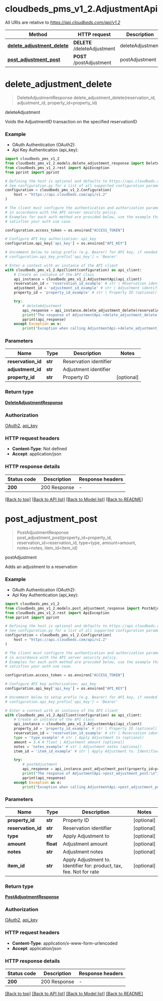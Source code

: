 # cloudbeds_pms_v1_2.AdjustmentApi

All URIs are relative to *https://api.cloudbeds.com/api/v1.2*

Method | HTTP request | Description
------------- | ------------- | -------------
[**delete_adjustment_delete**](AdjustmentApi.md#delete_adjustment_delete) | **DELETE** /deleteAdjustment | deleteAdjustment
[**post_adjustment_post**](AdjustmentApi.md#post_adjustment_post) | **POST** /postAdjustment | postAdjustment


# **delete_adjustment_delete**
> DeleteAdjustmentResponse delete_adjustment_delete(reservation_id, adjustment_id, property_id=property_id)

deleteAdjustment

Voids the AdjustmentID transaction on the specified reservationID

### Example

* OAuth Authentication (OAuth2):
* Api Key Authentication (api_key):

```python
import cloudbeds_pms_v1_2
from cloudbeds_pms_v1_2.models.delete_adjustment_response import DeleteAdjustmentResponse
from cloudbeds_pms_v1_2.rest import ApiException
from pprint import pprint

# Defining the host is optional and defaults to https://api.cloudbeds.com/api/v1.2
# See configuration.py for a list of all supported configuration parameters.
configuration = cloudbeds_pms_v1_2.Configuration(
    host = "https://api.cloudbeds.com/api/v1.2"
)

# The client must configure the authentication and authorization parameters
# in accordance with the API server security policy.
# Examples for each auth method are provided below, use the example that
# satisfies your auth use case.

configuration.access_token = os.environ["ACCESS_TOKEN"]

# Configure API key authorization: api_key
configuration.api_key['api_key'] = os.environ["API_KEY"]

# Uncomment below to setup prefix (e.g. Bearer) for API key, if needed
# configuration.api_key_prefix['api_key'] = 'Bearer'

# Enter a context with an instance of the API client
with cloudbeds_pms_v1_2.ApiClient(configuration) as api_client:
    # Create an instance of the API class
    api_instance = cloudbeds_pms_v1_2.AdjustmentApi(api_client)
    reservation_id = 'reservation_id_example' # str | Reservation identifier
    adjustment_id = 'adjustment_id_example' # str | Adjustment identifier
    property_id = 'property_id_example' # str | Property ID (optional)

    try:
        # deleteAdjustment
        api_response = api_instance.delete_adjustment_delete(reservation_id, adjustment_id, property_id=property_id)
        print("The response of AdjustmentApi->delete_adjustment_delete:\n")
        pprint(api_response)
    except Exception as e:
        print("Exception when calling AdjustmentApi->delete_adjustment_delete: %s\n" % e)
```



### Parameters


Name | Type | Description  | Notes
------------- | ------------- | ------------- | -------------
 **reservation_id** | **str**| Reservation identifier | 
 **adjustment_id** | **str**| Adjustment identifier | 
 **property_id** | **str**| Property ID | [optional] 

### Return type

[**DeleteAdjustmentResponse**](DeleteAdjustmentResponse.md)

### Authorization

[OAuth2](../README.md#OAuth2), [api_key](../README.md#api_key)

### HTTP request headers

 - **Content-Type**: Not defined
 - **Accept**: application/json

### HTTP response details

| Status code | Description | Response headers |
|-------------|-------------|------------------|
**200** | 200 Response |  -  |

[[Back to top]](#) [[Back to API list]](../README.md#documentation-for-api-endpoints) [[Back to Model list]](../README.md#documentation-for-models) [[Back to README]](../README.md)

# **post_adjustment_post**
> PostAdjustmentResponse post_adjustment_post(property_id=property_id, reservation_id=reservation_id, type=type, amount=amount, notes=notes, item_id=item_id)

postAdjustment

Adds an adjustment to a reservation

### Example

* OAuth Authentication (OAuth2):
* Api Key Authentication (api_key):

```python
import cloudbeds_pms_v1_2
from cloudbeds_pms_v1_2.models.post_adjustment_response import PostAdjustmentResponse
from cloudbeds_pms_v1_2.rest import ApiException
from pprint import pprint

# Defining the host is optional and defaults to https://api.cloudbeds.com/api/v1.2
# See configuration.py for a list of all supported configuration parameters.
configuration = cloudbeds_pms_v1_2.Configuration(
    host = "https://api.cloudbeds.com/api/v1.2"
)

# The client must configure the authentication and authorization parameters
# in accordance with the API server security policy.
# Examples for each auth method are provided below, use the example that
# satisfies your auth use case.

configuration.access_token = os.environ["ACCESS_TOKEN"]

# Configure API key authorization: api_key
configuration.api_key['api_key'] = os.environ["API_KEY"]

# Uncomment below to setup prefix (e.g. Bearer) for API key, if needed
# configuration.api_key_prefix['api_key'] = 'Bearer'

# Enter a context with an instance of the API client
with cloudbeds_pms_v1_2.ApiClient(configuration) as api_client:
    # Create an instance of the API class
    api_instance = cloudbeds_pms_v1_2.AdjustmentApi(api_client)
    property_id = 'property_id_example' # str | Property ID (optional)
    reservation_id = 'reservation_id_example' # str | Reservation identifier (optional)
    type = 'type_example' # str | Apply Adjustment to (optional)
    amount = 3.4 # float | Adjustment amount (optional)
    notes = 'notes_example' # str | Adjustment notes (optional)
    item_id = 'item_id_example' # str | Apply Adjustment to. Identifier for: product, tax, fee. Not for rate (optional)

    try:
        # postAdjustment
        api_response = api_instance.post_adjustment_post(property_id=property_id, reservation_id=reservation_id, type=type, amount=amount, notes=notes, item_id=item_id)
        print("The response of AdjustmentApi->post_adjustment_post:\n")
        pprint(api_response)
    except Exception as e:
        print("Exception when calling AdjustmentApi->post_adjustment_post: %s\n" % e)
```



### Parameters


Name | Type | Description  | Notes
------------- | ------------- | ------------- | -------------
 **property_id** | **str**| Property ID | [optional] 
 **reservation_id** | **str**| Reservation identifier | [optional] 
 **type** | **str**| Apply Adjustment to | [optional] 
 **amount** | **float**| Adjustment amount | [optional] 
 **notes** | **str**| Adjustment notes | [optional] 
 **item_id** | **str**| Apply Adjustment to. Identifier for: product, tax, fee. Not for rate | [optional] 

### Return type

[**PostAdjustmentResponse**](PostAdjustmentResponse.md)

### Authorization

[OAuth2](../README.md#OAuth2), [api_key](../README.md#api_key)

### HTTP request headers

 - **Content-Type**: application/x-www-form-urlencoded
 - **Accept**: application/json

### HTTP response details

| Status code | Description | Response headers |
|-------------|-------------|------------------|
**200** | 200 Response |  -  |

[[Back to top]](#) [[Back to API list]](../README.md#documentation-for-api-endpoints) [[Back to Model list]](../README.md#documentation-for-models) [[Back to README]](../README.md)

